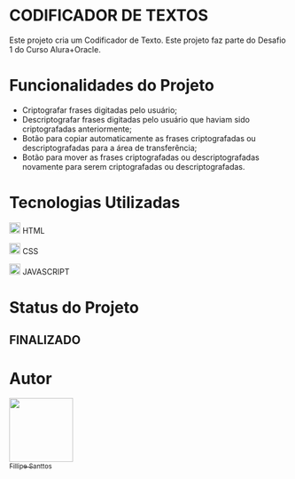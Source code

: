 
# CODIFICADOR DE TEXTOS 
Este projeto cria um Codificador de Texto. Este projeto faz parte do Desafio 1 do Curso Alura+Oracle.


# Funcionalidades do Projeto 
* Criptografar frases digitadas pelo usuário;
* Descriptografar frases digitadas pelo usuário que haviam sido criptografadas anteriormente;
* Botão para copiar automaticamente as frases criptografadas ou descriptografadas para a área de transferência;
* Botão para mover as frases criptografadas ou descriptografadas novamente para serem criptografadas ou descriptografadas.


# Tecnologias Utilizadas 
<img src="https://cdn.jsdelivr.net/gh/devicons/devicon@latest/icons/html5/html5-original.svg" height=20 width=20/>  HTML

<img src="https://cdn.jsdelivr.net/gh/devicons/devicon@latest/icons/css3/css3-original.svg" height=20 width=20/>  CSS

<img src="https://cdn.jsdelivr.net/gh/devicons/devicon@latest/icons/javascript/javascript-original.svg" height=20 width=20/>  JAVASCRIPT

# Status do Projeto 
<h2> FINALIZADO </h2>

# Autor
[<img loading="lazy" src="https://avatars.githubusercontent.com/u/159724288?v=4" width=115><br><sub>Fillipe Santtos</sub>](https://github.com/FillipeSanttos) 